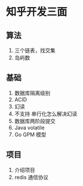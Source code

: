 # 知乎开发三面

## 算法

1. 三个链表，找交集
2. 岛屿数

## 基础

1. 数据库隔离级别
2. ACID
3. 幻读
4. 不支持 串行化怎么解决幻读
5. 数据库两阶段提交
6. Java volatile 
7. Go GPM 模型

## 项目

1. 介绍项目
2. redis 通信协议
